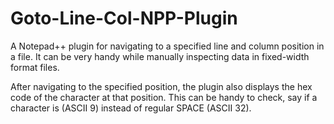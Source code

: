 # Goto-Line-Col-NPP-Plugin
A Notepad++ plugin for navigating to a specified line and column position in a file. It can be very handy while manually inspecting data in fixed-width format files.

After navigating to the specified position, the plugin also displays the hex code of the character at that position. This can be handy to check, say if a character is  (ASCII 9) instead of regular SPACE (ASCII 32).

